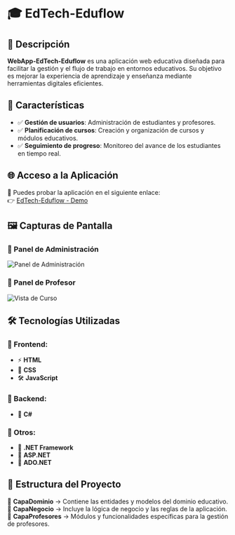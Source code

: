 # 🎓 EdTech-Eduflow

## 📌 Descripción

**WebApp-EdTech-Eduflow** es una aplicación web educativa diseñada para facilitar la gestión y el flujo de trabajo en entornos educativos. Su objetivo es mejorar la experiencia de aprendizaje y enseñanza mediante herramientas digitales eficientes.

## 🚀 Características

- ✅ **Gestión de usuarios**: Administración de estudiantes y profesores.  
- ✅ **Planificación de cursos**: Creación y organización de cursos y módulos educativos.  
- ✅ **Seguimiento de progreso**: Monitoreo del avance de los estudiantes en tiempo real.  

## 🌐 Acceso a la Aplicación

🔗 Puedes probar la aplicación en el siguiente enlace:  
👉 [EdTech-Eduflow - Demo](https://www.eduflow.somee.com)  

## 🖼️ Capturas de Pantalla


### 📌 Panel de Administración
![Panel de Administración](ruta/de/imagen2.png)

### 📌 Panel de Profesor
![Vista de Curso](ruta/de/imagen3.png)

## 🛠️ Tecnologías Utilizadas

### 📌 Frontend:
- ⚡ **HTML**  
- 🎨 **CSS**  
- 🛠️ **JavaScript**  

### 📌 Backend:
- 🔹 **C#**  

### 📌 Otros:
- 🔷 **.NET Framework**  
- 🔷 **ASP.NET**  
- 🔷 **ADO.NET**  

## 📂 Estructura del Proyecto

📁 **CapaDominio** → Contiene las entidades y modelos del dominio educativo.  
📁 **CapaNegocio** → Incluye la lógica de negocio y las reglas de la aplicación.  
📁 **CapaProfesores** → Módulos y funcionalidades específicas para la gestión de profesores.  
